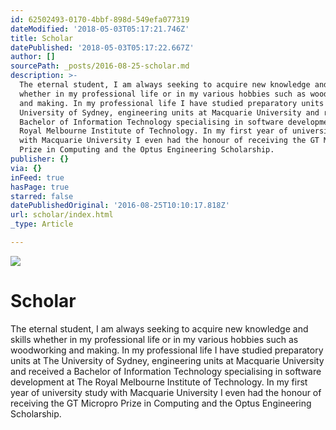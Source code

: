 ```yaml
---
id: 62502493-0170-4bbf-898d-549efa077319
dateModified: '2018-05-03T05:17:21.746Z'
title: Scholar
datePublished: '2018-05-03T05:17:22.667Z'
author: []
sourcePath: _posts/2016-08-25-scholar.md
description: >-
  The eternal student, I am always seeking to acquire new knowledge and skills
  whether in my professional life or in my various hobbies such as woodworking
  and making. In my professional life I have studied preparatory units at The
  University of Sydney, engineering units at Macquarie University and received a
  Bachelor of Information Technology specialising in software development at The
  Royal Melbourne Institute of Technology. In my first year of university study
  with Macquarie University I even had the honour of receiving the GT Micropro
  Prize in Computing and the Optus Engineering Scholarship.
publisher: {}
via: {}
inFeed: true
hasPage: true
starred: false
datePublishedOriginal: '2016-08-25T10:10:17.818Z'
url: scholar/index.html
_type: Article

---
```

![](https://the-grid-user-content.s3-us-west-2.amazonaws.com/a95020b0-b832-46dc-b6a4-cb07cd836db4.jpg)

# Scholar

The eternal student, I am always seeking to acquire new knowledge and skills whether in my professional life or in my various hobbies such as woodworking and making. In my professional life I have studied preparatory units at The University of Sydney, engineering units at Macquarie University and received a Bachelor of Information Technology specialising in software development at The Royal Melbourne Institute of Technology. In my first year of university study with Macquarie University I even had the honour of receiving the GT Micropro Prize in Computing and the Optus Engineering Scholarship.